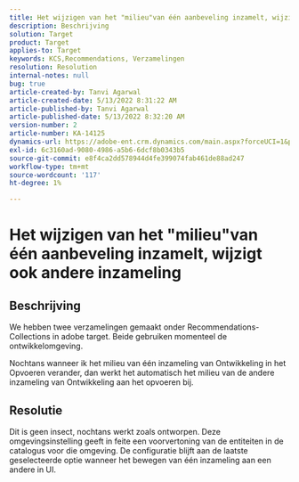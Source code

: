 ```yaml
---
title: Het wijzigen van het "milieu"van één aanbeveling inzamelt, wijzigt ook andere inzameling
description: Beschrijving
solution: Target
product: Target
applies-to: Target
keywords: KCS,Recommendations, Verzamelingen
resolution: Resolution
internal-notes: null
bug: true
article-created-by: Tanvi Agarwal
article-created-date: 5/13/2022 8:31:22 AM
article-published-by: Tanvi Agarwal
article-published-date: 5/13/2022 8:32:20 AM
version-number: 2
article-number: KA-14125
dynamics-url: https://adobe-ent.crm.dynamics.com/main.aspx?forceUCI=1&pagetype=entityrecord&etn=knowledgearticle&id=82b10c0f-97d2-ec11-a7b5-00224809c27a
exl-id: 6c3160ad-9080-4986-a5b6-6dcf8b0343b5
source-git-commit: e8f4ca2dd578944d4fe399074fab461de88ad247
workflow-type: tm+mt
source-wordcount: '117'
ht-degree: 1%

---
```


# Het wijzigen van het &quot;milieu&quot;van één aanbeveling inzamelt, wijzigt ook andere inzameling

## Beschrijving


We hebben twee verzamelingen gemaakt onder Recommendations-Collections in adobe target. Beide gebruiken momenteel de ontwikkelomgeving.



Nochtans wanneer ik het milieu van één inzameling van Ontwikkeling in het Opvoeren verander, dan werkt het automatisch het milieu van de andere inzameling van Ontwikkeling aan het opvoeren bij.


## Resolutie


Dit is geen insect, nochtans werkt zoals ontworpen. Deze omgevingsinstelling geeft in feite een voorvertoning van de entiteiten in de catalogus voor die omgeving. De configuratie blijft aan de laatste geselecteerde optie wanneer het bewegen van één inzameling aan een andere in UI.
